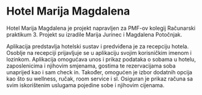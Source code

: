 # Hotel Marija Magdalena

Hotel Marija Magdalena je projekt napravljen za PMF-ov kolegij Računarski praktikum 3.
Projekt su izradile Marija Jurinec i Magdalena Potočnjak.

Aplikacija predstavlja hotelski sustav i predviđena je za recepciju hotela. Osoblje na recepciji prijavljuje se u aplikaciju svojim
korisničkim imenom i lozinkom. Aplikacija omogućava unos i prikaz podataka o sobama u hotelu, zaposlenicima i njihovim smjenama, 
gostima te rezervacijama soba unaprijed kao i sam check in. Također, omogućen je izbor dodatnih opcija kao što su wellness, ručak, 
room service i sl. Osiguran je prikaz računa sa svim iskorištenim uslugama pojedine sobe i njihovim cijenama.
